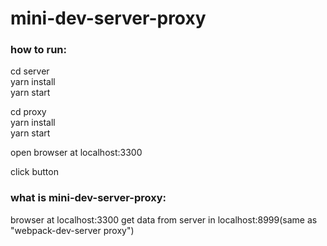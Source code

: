 # mini-dev-server-proxy

### how to run:

cd server  
yarn install  
yarn start  

cd proxy  
yarn install  
yarn start  

open browser at localhost:3300

click button

### what is mini-dev-server-proxy:
browser at localhost:3300 get data from server in localhost:8999(same as "webpack-dev-server proxy")